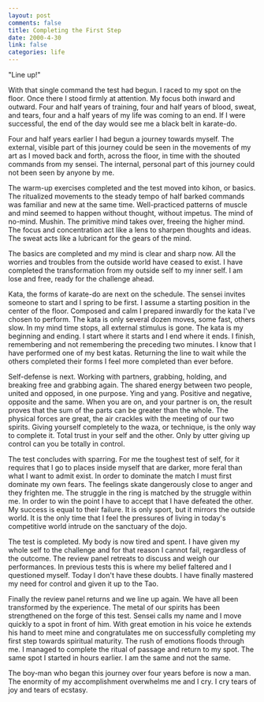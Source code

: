 ```yaml
--- 
layout: post
comments: false
title: Completing the First Step
date: 2000-4-30
link: false
categories: life
---
```

"Line up!"

With that single command the test had begun. I raced to my spot on the floor. Once there I stood firmly at          attention. My focus both inward and outward. Four and half years of training, four and half years of blood,          sweat, and tears, four and a half years of my life was coming to an end. If I were successful, the end of the          day would see me a black belt in karate-do.

Four and half years earlier I had begun a journey towards myself. The external, visible part of this journey          could be seen in the movements of my art as I moved back and forth, across the floor, in time with the shouted          commands from my sensei. The internal, personal part of this journey could not been seen by anyone by me.

The warm-up exercises completed and the test moved into kihon, or basics. The ritualized movements to the          steady tempo of half barked commands was familiar and new at the same time. Well-practiced patterns of muscle          and mind seemed to happen without thought, without impetus. The mind of no-mind. Mushin. The primitive mind          takes over, freeing the higher mind. The focus and concentration act like a lens to sharpen thoughts and ideas.          The sweat acts like a lubricant for the gears of the mind.

The basics are completed and my mind is clear and sharp now. All the worries and troubles from the outside          world have ceased to exist. I have completed the transformation from my outside self to my inner self. I am          lose and free, ready for the challenge ahead.

Kata, the forms of karate-do are next on the schedule. The sensei invites someone to start and I spring to          be first. I assume a starting position in the center of the floor. Composed and calm I prepared inwardly for          the kata I've chosen to perform. The kata is only several dozen moves, some fast, others slow. In my mind time          stops, all external stimulus is gone. The kata is my beginning and ending. I start where it starts and I end          where it ends. I finish, remembering and not remembering the preceding two minutes. I know that I have performed          one of my best katas. Returning the line to wait while the others completed their forms I feel more completed          than ever before.

Self-defense is next. Working with partners, grabbing, holding, and breaking free and grabbing again. The shared          energy between two people, united and opposed, in one purpose. Ying and yang. Positive and negative, opposite          and the same. When you are on, and your partner is on, the result proves that the sum of the parts can be greater          than the whole. The physical forces are great, the air crackles with the meeting of our two spirits. Giving          yourself completely to the waza, or technique, is the only way to complete it. Total trust in your self and the other. Only by utter giving up control can you be totally in control.

The test concludes with sparring. For me the toughest test of self, for it requires that I go to places inside          myself that are darker, more feral than what I want to admit exist. In order to dominate the match I must first          dominate my own fears. The feelings skate dangerously close to anger and they frighten me. The struggle in the          ring is matched by the struggle within me. In order to win the point I have to accept that I have defeated the          other. My success is equal to their failure. It is only sport, but it mirrors the outside world. It is the only          time that I feel the pressures of living in today's competitive world intrude on the sanctuary of the dojo.

The test is completed. My body is now tired and spent. I have given my whole self to the challenge and for that          reason I cannot fail, regardless of the outcome. The review panel retreats to discuss and weigh our performances.          In previous tests this is where my belief faltered and I questioned myself. Today I don't have these doubts. I          have finally mastered my need for control and given it up to the Tao.

Finally the review panel returns and we line up again. We have all been transformed by the experience. The          metal of our spirits has been strengthened on the forge of this test. Sensei calls my name and I move quickly          to a spot in front of him. With great emotion in his voice he extends his hand to meet mine and congratulates          me on successfully completing my first step towards spiritual maturity. The rush of emotions floods through me.          I managed to complete the ritual of passage and return to my spot. The same spot I started in hours earlier. I          am the same and not the same.

The boy-man who began this journey over four years before is now a man. The enormity of my accomplishment          overwhelms me and I cry. I cry tears of joy and tears of ecstasy.
